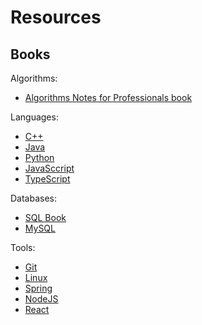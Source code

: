 # Resources

## Books

Algorithms: 
- [Algorithms Notes for Professionals book](https://books.goalkicker.com/AlgorithmsBook/)

Languages: 
- [C++](https://books.goalkicker.com/CPlusPlusBook/)
- [Java](https://books.goalkicker.com/JavaBook/)
- [Python](https://books.goalkicker.com/PythonBook/)
- [JavaSccript](https://books.goalkicker.com/JavaScriptBook/)
- [TypeScript](https://books.goalkicker.com/TypeScriptBook2/)

Databases: 
- [SQL Book](https://books.goalkicker.com/SQLBook/)
- [MySQL](https://books.goalkicker.com/MySQLBook/)

Tools:
- [Git](https://books.goalkicker.com/GitBook/)
- [Linux](https://books.goalkicker.com/LinuxBook/)
- [Spring](https://books.goalkicker.com/SpringFrameworkBook/)
- [NodeJS](https://books.goalkicker.com/NodeJSBook/)
- [React](https://books.goalkicker.com/ReactJSBook/)
